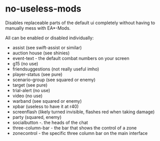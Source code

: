 # no-useless-mods

Disables replaceable parts of the default ui completely without having to manually mess with EA*-Mods.

All can be enabled or disabled individually:
- assist (see swift-assist or similar)
- auction house (see shinies)
- event-text - the default combat numbers on your screen
- g15 (no use)
- friendsuggestions (not really useful imho)
- player-status (see pure)
- scenario-group (see squared or enemy)
- target (see pure)
- trial-alert (no use)
- video (no use)
- warband (see squared or enemy)
- xpbar (useless to have it at r40)
- screenflash (likely turned invisible, flashes red when taking damage)
- party (squared, enemy)
- socialbutton -. the heads of the chat
- three-column-bar - the bar that shows the control of a zone
- zonecontrol - the specific three column bar on the main interface
